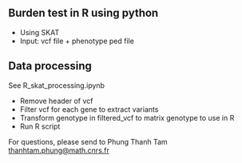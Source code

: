 ## Burden test in R using python
  - Using SKAT
  - Input: vcf file + phenotype ped file
## Data processing
See R_skat_processing.ipynb
  - Remove header of vcf
  - Filter vcf for each gene to extract variants 
  - Transform genotype in filtered_vcf to matrix genotype to use in R
  - Run R script


For questions, please send to Phung Thanh Tam <thanhtam.phung@math.cnrs.fr> 
